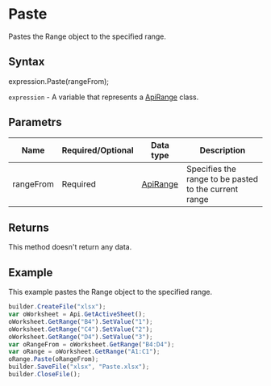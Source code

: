 # Paste

Pastes the Range object to the specified range.

## Syntax

expression.Paste(rangeFrom);

`expression` - A variable that represents a [ApiRange](../ApiRange.md) class.

## Parametrs

| **Name** | **Required/Optional** | **Data type** | **Description** |
| ------------- | ------------- | ------------- | ------------- |
| rangeFrom | Required | [ApiRange](../ApiRange.md) | Specifies the range to be pasted to the current range |

## Returns

This method doesn't return any data.

## Example

This example pastes the Range object to the specified range.

```javascript
builder.CreateFile("xlsx");
var oWorksheet = Api.GetActiveSheet();
oWorksheet.GetRange("B4").SetValue("1");
oWorksheet.GetRange("C4").SetValue("2");
oWorksheet.GetRange("D4").SetValue("3");
var oRangeFrom = oWorksheet.GetRange("B4:D4");
var oRange = oWorksheet.GetRange("A1:C1");
oRange.Paste(oRangeFrom);
builder.SaveFile("xlsx", "Paste.xlsx");
builder.CloseFile();
```